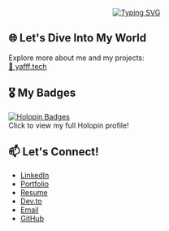 <!--### こんにちは 👋-->
<div align="center">

[![Typing SVG](https://readme-typing-svg.herokuapp.com?font=Fira+Code&size=24&pause=1000&color=927FBF&center=true&vCenter=true&random=true&width=435&lines=Hello+%F0%9F%91%8B;Hola+%F0%9F%91%8B;Bonjour+%F0%9F%91%8B;%E3%81%93%E3%82%93%E3%81%AB%E3%81%A1%E3%81%AF+%F0%9F%91%8B;%E4%BD%A0%E5%A5%BD+%F0%9F%91%8B;%E0%A4%A8%E0%A4%AE%E0%A4%B8%E0%A5%8D%E0%A4%A4%E0%A5%87+%F0%9F%91%8B;%D9%85%D8%B1%D8%AD%D8%A8%D8%A7+%F0%9F%91%8B;Ciao+%F0%9F%91%8B;%D0%9F%D1%80%D0%B8%D0%B2%D0%B5%D1%82+%F0%9F%91%8B)](https://git.io/typing-svg)

</div>

## 🌐 Let's Dive Into My World  
Explore more about me and my projects:  
<a href="https://yafff.tech/" target="_blank">🔗 yafff.tech</a>

## 🎖️ My Badges  
[![Holopin Badges](https://holopin.me/aiyafi)](https://holopin.io/@aiyafi)  
Click to view my full Holopin profile!

## 📫 Let's Connect!
- <a href="https://linkedin.com/in/ai-yafi/" target="_blank">LinkedIn</a>  
- <a href="https://k9fox.works/" target="_blank">Portfolio</a>  
- <a href="https://cv.k9fox.works/" target="_blank">Resume</a>  
- <a href="https://dev.to/aiyafi" target="_blank">Dev.to</a>  
- <a href="mailto:yaf@k9fox.works" target="_blank">Email</a>  
- <a href="https://github.com/aiyafi" target="_blank">GitHub</a>  

<!--
**aiyafi/aiyafi** is a ✨ _special_ ✨ repository because its `README.md` (this file) appears on your GitHub profile.

Here are some ideas to get you started:

- 🔭 I’m currently working on ...
- 🌱 I’m currently learning ...
- 👯 I’m looking to collaborate on ...
- 🤔 I’m looking for help with ...
- 💬 Ask me about ...
- 📫 How to reach me: ...
- 😄 Pronouns: ...
- ⚡ Fun fact: ...
-->
